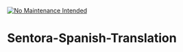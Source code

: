 [![No Maintenance Intended](http://unmaintained.tech/badge.svg)](http://unmaintained.tech/)

# Sentora-Spanish-Translation

